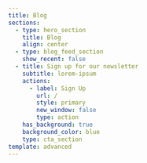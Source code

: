 ```yaml
---
title: Blog
sections:
  - type: hero_section
    title: Blog
    align: center
  - type: blog_feed_section
    show_recent: false
  - title: Sign up for our newsletter
    subtitle: lorem-ipsum
    actions:
      - label: Sign Up
        url: /
        style: primary
        new_window: false
        type: action
    has_background: true
    background_color: blue
    type: cta_section
template: advanced
---
```

